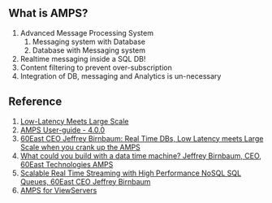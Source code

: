 ## What is AMPS?
1. Advanced Message Processing System
   1. Messaging system with Database
   2. Database with Messaging system
2. Realtime messaging inside a SQL DB!
3. Content filtering to prevent over-subscription
4. Integration of DB, messaging and Analytics is un-necessary


## Reference

1. [Low-Latency Meets Large Scale](https://www.crankuptheamps.com/downloads/documentation/LLS_2013-11-12.pdf)
2. [AMPS User-guide - 4.0.0](http://devnull.crankuptheamps.com/documentation/4.0.0.2/guides/user-guide/UserGuide.pdf)
3. [60East CEO Jeffrey Birnbaum: Real Time DBs, Low Latency meets Large Scale when you crank up the AMPS](https://www.youtube.com/watch?v=ju5NRXZG61w)
4. [What could you build with a data time machine? Jeffrey Birnbaum, CEO, 60East Technologies AMPS](https://www.youtube.com/watch?v=3hcO3KVgzko)
5. [Scalable Real Time Streaming with High Performance NoSQL SQL Queues, 60East CEO Jeffrey Birnbaum](https://www.youtube.com/watch?v=_iEf4FWbr2Y)
6. [AMPS for ViewServers](https://www.crankuptheamps.com/downloads/documentation/views_final.pdf)